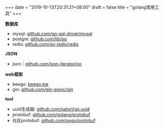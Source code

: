 +++
date = "2019-10-13T20:31:21+08:00"
draft = false
title = "golang常用工具"
+++

**数据库**

- mysql: [github.com/go-sql-driver/mysql](https://github.com/go-sql-driver/mysql)
- postgre: [github.com/lib/pq](https://github.com/lib/pq)
- redis: [github.com/go-redis/redis](https://github.com/go-redis/redis)

**JSON**

- json：[github.com/json-iterator/go](https：//github.com/json-iterator/go)

**web框架**

- beego: [beego.me](https://beego.me)
- gin: [github.com/gin-gonic/gin](https://github.com/gin-gonic/gin)

**tool**

- uuid生成器: [github.com/satori/go.uuid](https://github.com/satori/go.uuid)
- protobuf: [github.com/golang/protobuf](https://github.com/golang/protobuf)
- 社区protobuf: [github.com/gogo/protobuf](https://github.com/gogo/protobuf)